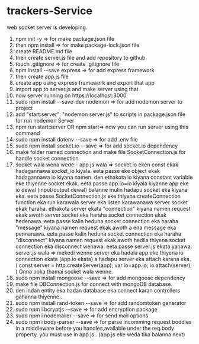 # trackers-Service
web socket server is developing.

01) npm init -y => for make package.json file
02) then npm install => for make package-lock.json file
03) create README.md file
04) then create server.js file and add repository to github
05) touch .gitignore => for create .gitignore file
06) npm install --save express => for add express framework
07) then create app.js file
08) create app using express framework and export that app
09) import app to server.js and make server using that
10) now server running on https://localhost:3000
11) sudo npm install --save-dev nodemon => for add nodemon server to project
12) add "start:server": "nodemon server.js" to scripts in package.json file for run nodemon Server
13) npm run start:server OR npm start=> now you can run server using this command
14) sudo npm install dotenv --save => for add .env file
15) sudo npm install socket.io --save => for add socket.io dependency
16) make folder named connection and make file SocketConnection.js for handle socket connection
17) socket wala wena wede:-
    app.js wala =>
    socket.io eken const ekak hadagannawa socket_io kiyala. eeta passe eke object ekak hadagannawa io kiyana namen. den ethakota io kiyana constant variable eke thiyenne socket ekak. eeta passe app.io=io kiyala kiyanne app eke io dewal (input/output dewal) balanne mulin hadapu socket eka kiyana eka. eeta passe SocketConnection.js eke thiyena createConnection function eka run karawala server eka listen karawanawa server socket ekak haraha. ethakota server ekata
      "connection" kiyana namen request ekak awoth server socket eka haraha socket connection ekak hedenawa.
      eeta passe kalin heduna socket connection eka haraha "message" kiyana namen request ekak awoth a ena message eka pennanawa.
      eeta passe kalin heduna socket connection eka haraha "disconnect" kiyana namen request ekak awoth hedila thiyena socket connection eka disconnect wenawa.
    eeta passe server.js ekata yanawa.
    server.js wala =>
    mekedi wenne server eka hadala app eke thiyena io connection ekata (app.io ekata) a hadapu server eka attach karana eka.
      (
        const server = http.createServer(app);
        var io=app.io;
        io.attach(server);
      )
    Onna ooka thamai socket wala wenne.
18) sudo npm install mongoose --save => for add mongoose dependency
19) make file DBConnection.js for connect with mongoDB database.
20) den indan entity eka hadan database eka connect karan controllers gahanna thiyenne..
21) sudo npm install rand-token --save => for add randomtoken generator
22) sudo npm i bcryptjs --save => for add encryption package
23) sudo npm i nodemailer --save => for send mail options
24) sudo npm i body-parser --save => for parse incomming request boddies in a middleware before you handles,available under the
    req.body property. you must use in app.js.. (app.js eke weda tika balanna next)
